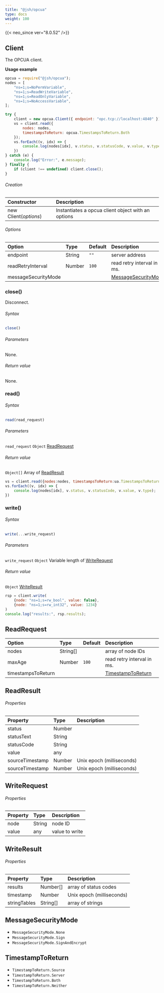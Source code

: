 ```yaml
---
title: "@jsh/opcua"
type: docs
weight: 100
---
```


{{< neo_since ver="8.0.52" />}}

## Client

The OPCUA client.

**Usage example**

```js {linenos=table,linenostart=1}
opcua = require("@jsh/opcua");
nodes = [
    "ns=1;s=NoPermVariable",
    "ns=1;s=ReadWriteVariable",
    "ns=1;s=ReadOnlyVariable",
    "ns=1;s=NoAccessVariable",
];

try {
    client = new opcua.Client({ endpoint: "opc.tcp://localhost:4840" });
    vs = client.read({
        nodes: nodes,
        timestampsToReturn: opcua.TimestampsToReturn.Both
    });
    vs.forEach((v, idx) => {
        console.log(nodes[idx], v.status, v.statusCode, v.value, v.type);
    })
} catch (e) {
    console.log("Error:", e.message);
} finally {
    if (client !== undefined) client.close();
}
```

<h6>Creation</h6>

| Constructor             | Description                          |
|:------------------------|:----------------------------------------------|
| new Client(*options*)   | Instantiates a opcua client object with an options |

<h6>Options</h6>

| Option              | Type         | Default        | Description         |
|:--------------------|:-------------|:---------------|:--------------------|
| endpoint            | String       | `""`           | server address      |
| readRetryInterval   | Number       | `100`          | read retry interval in ms. |
| messageSecurityMode |              | |  [MessageSecurityMode](#messagesecuritymode) |

### close()

Disconnect.

<h6>Syntax</h6>

```js
close()
```

<h6>Parameters</h6>

None.

<h6>Return value</h6>

None.

### read()

<h6>Syntax</h6>

```js
read(read_request)
```

<h6>Parameters</h6>

`read_request` `Object` [ReadRequest](#readrequest)

<h6>Return value</h6>

`Object[]` Array of [ReadResult](#readresult)

```js
vs = client.read({nodes:nodes, timestampsToReturn:ua.TimestampsToReturn.Both});
vs.forEach((v, idx) => {
    console.log(nodes[idx], v.status, v.statusCode, v.value, v.type);
})
```

### write()

<h6>Syntax</h6>

```js
write(...write_request)
```

<h6>Parameters</h6>

`write_request` `Object` Variable length of [WriteRequest](#writerequest)

<h6>Return value</h6>

`Object` [WriteResult](#writeresult)

```js
rsp = client.write(
    {node: "ns=1;s=rw_bool", value: false},
    {node: "ns=1;s=rw_int32", value: 1234}
)
console.log("results:", rsp.results);
```

## ReadRequest

| Option              | Type         | Default        | Description         |
|:--------------------|:-------------|:---------------|:--------------------|
| nodes               | String[]     |                | array of node IDs   |
| maxAge              | Number       | `100`          | read retry interval in ms. |
| timestampsToReturn  |              |  | [TimestampToReturn](#timestamptoreturn)     |

## ReadResult

<h6>Properties</h6>

| Property           | Type       | Description        |
|:-------------------|:-----------|:-------------------|
| status             | Number     |                    |
| statusText         | String     |                    |
| statusCode         | String     |                    |
| value              | any        |                    |
| sourceTimestamp    | Number     | Unix epoch (milliseconds) |
| sourceTimestamp    | Number     | Unix epoch (milliseconds) |


## WriteRequest

<h6>Properties</h6>

| Property           | Type       | Description        |
|:-------------------|:-----------|:-------------------|
| node               | String     | node ID            |
| value              | any        | value to write     |

## WriteResult

<h6>Properties</h6>

| Property           | Type       | Description        |
|:-------------------|:-----------|:-------------------|
| results            | Number[]   | array of status codes     |
| timestamp          | Number     | Unix epoch (milliseconds) |
| stringTables       | String[]   | array of strings   |

## MessageSecurityMode

- `MessageSecurityMode.None`
- `MessageSecurityMode.Sign`
- `MessageSecurityMode.SignAndEncrypt`

## TimestampToReturn

- `TimestampToReturn.Source`
- `TimestampToReturn.Server`
- `TimestampToReturn.Both`
- `TimestampToReturn.Neither`
